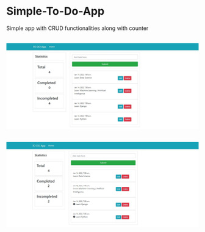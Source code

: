 # Simple-To-Do-App
 Simple app with CRUD functionalities along with counter


 <br><img src="Images/1.JPG">  

 <br><img src="Images/2.JPG">  


